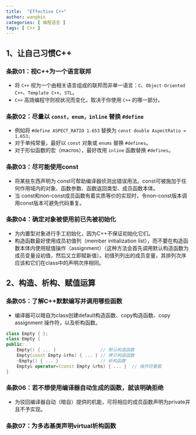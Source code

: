 ```yaml
---
title:  "Effective C++"
author: wangbin
categories: [ 编程语言 ]
tags: [ C++ ]
---
```


## 1、让自己习惯C++

### 条款01：视C++为一个语言联邦
- 将 `C++` 视为一个由相关语言组成的联邦而非单一语言：`C`、`Object-Oriented C++`、`Template C++`、`STL`。
- `C++` 高效编程守则视状况而变化，取决于你使用 `C++` 的哪一部分。

### 条款02：尽量以 `const，enum，inline` 替换 `#define`
- 例如将 `#define ASPECT_RATIO 1.653` 替换为 `const double AspectRatio = 1.653;`
- 对于单纯常量，最好以 `const` 对象或 `enums` 替换 `#defines`。
- 对于形似函数的宏（macros），最好改用 `inline` 函数替换 `#defines`。

### 条款03：尽可能使用const
- 将某些东西声明为 const可帮助编译器侦测出错误用法。const可被施加于任何作用域内的对象、函数参数、函数返回类型、成员函数本体。
- 当 const和non-const成员函数有着实质等价的实现时，令non-const版本调用const版本可避免代码重复。

### 条款04：确定对象被使用前已先被初始化
- 为内置型对象进行手工初始化，因为C++不保证初始化它们。
- 构造函数最好使用成员初值列（member initialization list），而不要在构造函数本体内使用赋值操作（assignment）（这种方法会首先调用默认构造函数为成员变量设初值，然后又立即赋新值）。初值列列出的成员变量，其排列次序应该和它们在class中的声明次序相同。

## 2、构造、析构、赋值运算

### 条款05：了解C++默默编写并调用哪些函数
- 编译器可以暗自为class创建default构造函数、copy构造函数、copy assignment 操作符，以及析构函数。
```cpp
class Empty { };
class Empty {
public:
    Empty() { ... }                 // 默认构造函数
    Empty(const Empty &rhs) { ... } // 拷贝构造函数
    ~Empty() { ... }                // 析构函数
    Empty& operator=(const Empty &rhs) { ... }  // 操作符重载
}
```

### 条款06：若不想使用编译器自动生成的函数，就该明确拒绝
- 为驳回编译器自动（暗自）提供的机能，可将相应的成员函数声明为private并且不予实现。

### 条款07：为多态基类声明virtual析构函数

